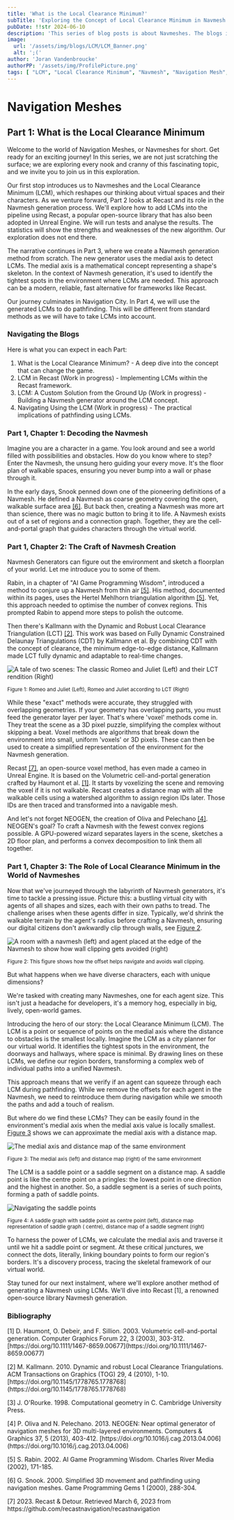 ```yaml
---
title: 'What is the Local Clearance Minimum?'
subTitle: 'Exploring the Concept of Local Clearance Minimum in Navmesh Generation'
pubDate: !!str 2024-06-10
description: 'This series of blog posts is about Navmeshes. The blogs introduce you to Local Clearance Minimum (LCM). After this, the blogs look into how to implement the idea of Recast and discuss the pros and cons of the implementation. The series explores an exact Navmesh generation method, which calculates the medial axis to detect LCMs and create a Navmesh with them. Finally, the last blog discusses how this affects navigation and shows its pros and cons.'
image:
  url: '/assets/img/blogs/LCM/LCM_Banner.png'
  alt: ';('
author: 'Joran Vandenbroucke'
authorPP: '/assets/img/ProfilePicture.png'
tags: [ "LCM", "Local Clearance Minimum", "Navmesh", "Navigation Mesh", "Navmesh Generation", "Pathfinding" ]
---
```


# Navigation Meshes

## Part 1: What is the Local Clearance Minimum

Welcome to the world of Navigation Meshes, or Navmeshes for short.
Get ready for an exciting journey!
In this series, we are not just scratching the surface; we are exploring every nook and cranny of this fascinating
topic, and we invite you to join us in this exploration.

Our first stop introduces us to Navmeshes and the Local Clearance Minimum (LCM), which reshapes our thinking about
virtual spaces and their characters.
As we venture forward, Part 2 looks at Recast and its role in the Navmesh generation process.
We'll explore how to add LCMs into the pipeline using Recast, a popular open-source library that has also been adopted
in Unreal Engine.
We will run tests and analyse the results.
The statistics will show the strengths and weaknesses of the new algorithm.
Our exploration does not end there.

The narrative continues in Part 3, where we create a Navmesh generation method from scratch.
The new generator uses the medial axis to detect LCMs.
The medial axis is a mathematical concept representing a shape's skeleton.
In the context of Navmesh generation, it's used to identify the tightest spots in the environment where LCMs are needed.
This approach can be a modern, reliable, fast alternative for frameworks like Recast.

Our journey culminates in Navigation City.
In Part 4, we will use the generated LCMs to do pathfinding.
This will be different from standard methods as we will have to take LCMs into account.

### Navigating the Blogs

Here is what you can expect in each Part:

1. What is the Local Clearance Minimum? - A deep dive into the concept that can change the game.
2. LCM in Recast (Work in progress) - Implementing LCMs within the Recast framework.
3. LCM: A Custom Solution from the Ground Up (Work in progress) - Building a Navmesh generator around the LCM concept.
4. Navigating Using the LCM (Work in progress) - The practical implications of pathfinding using LCMs.

### Part 1, Chapter 1: Decoding the Navmesh

Imagine you are a character in a game.
You look around and see a world filled with possibilities and obstacles.
How do you know where to step?
Enter the Navmesh, the unsung hero guiding your every move.
It's the floor plan of walkable spaces, ensuring you never bump into a wall or phase through it.

In the early days, Snook penned down one of the pioneering definitions of a Navmesh.
He defined a Navmesh as coarse geometry covering the open, walkable surface area [\[6\]](#6).
But back then, creating a Navmesh was more art than science, there was no magic button to bring it to life.
A Navmesh exists out of a set of regions and a connection graph.
Together, they are the cell-and-portal graph that guides characters through the virtual world.

### Part 1, Chapter 2: The Craft of Navmesh Creation

Navmesh Generators can figure out the environment and sketch a floorplan of your world.
Let me introduce you to some of them.

Rabin, in a chapter of "AI Game Programming Wisdom", introduced a method to conjure up a Navmesh from thin
air [\[5\]](#5).
His method, documented within its pages, uses the Hertel Mehlhorn triangulation algorithm [\[5\]](#5).
Yet, this approach needed to optimise the number of convex regions.
This prompted Rabin to append more steps to polish the outcome.

Then there's Kallmann with the Dynamic and Robust Local Clearance Triangulation (LCT) [\[2\]](#2).
This work was based on Fully Dynamic Constrained Delaunay Triangulations (CDT) by Kallmann et al.
By combining CDT with the concept of clearance, the minimum edge-to-edge distance, Kallmann made LCT fully dynamic and
adaptable to real-time changes.

![A tale of two scenes: The classic Romeo and Juliet (Left) and their LCT rendition (Right)](/assets/img/blogs/LCM/LCM_exactMethods.png)

<sub id='F1'>Figure 1: Romeo and Juliet (Left), Romeo and Juliet according to LCT (Right)</sub>

While these "exact" methods were accurate, they struggled with overlapping geometries.
If your geometry has overlapping parts, you must feed the generator layer per layer.
That's where 'voxel' methods come in.
They treat the scene as a 3D pixel puzzle, simplifying the complex without skipping a beat.
Voxel methods are algorithms that break down the environment into small, uniform 'voxels' or 3D pixels.
These can then be used to create a simplified representation of the environment for the Navmesh generation.

Recast [\[7\]](#7), an open-source voxel method, has even made a cameo in Unreal Engine.
It is based on the Volumetric cell-and-portal generation crafted by Haumont et al. [\[1\]](#1).
It starts by voxelizing the scene and removing the voxel if it is not walkable.
Recast creates a distance map with all the walkable cells using a watershed algorithm to assign region IDs later.
Those IDs are then traced and transformed into a navigable mesh.

And let's not forget NEOGEN, the creation of Oliva and Pelechano [\[4\]](#4).
NEOGEN's goal?
To craft a Navmesh with the fewest convex regions possible.
A GPU-powered wizard separates layers in the scene, sketches a 2D floor plan, and performs a convex decomposition to
link them all together.

### Part 1, Chapter 3: The Role of Local Clearance Minimum in the World of Navmeshes

Now that we've journeyed through the labyrinth of Navmesh generators, it's time to tackle a pressing issue.
Picture this: a bustling virtual city with agents of all shapes and sizes, each with their own paths to tread.
The challenge arises when these agents differ in size.
Typically, we'd shrink the walkable terrain by the agent's radius before crafting a Navmesh, ensuring our digital
citizens don't awkwardly clip through walls, see [Figure 2](#F2).

![A room with a navmesh (left) and agent placed at the edge of the Navmesh to show how wall clipping gets avoided (right)](/assets/img/blogs/LCM/LCM_Offset.png)

<sub id='F2'>Figure 2: This figure shows how the offset helps navigate and avoids wall clipping.</sub>

But what happens when we have diverse characters, each with unique dimensions?

We're tasked with creating many Navmeshes, one for each agent size.
This isn't just a headache for developers, it's a memory hog, especially in big, lively, open-world games.

Introducing the hero of our story: the Local Clearance Minimum (LCM).
The LCM is a point or sequence of points on the medial axis where the distance to obstacles is the smallest locally.
Imagine the LCM as a city planner for our virtual world.
It identifies the tightest spots in the environment, the doorways and hallways, where space is minimal.
By drawing lines on these LCMs, we define our region borders, transforming a complex web of individual paths into a
unified Navmesh.

This approach means that we verify if an agent can squeeze through each LCM during pathfinding.
While we remove the offsets for each agent in the Navmesh, we need to reintroduce them during navigation while we smooth
the paths and add a touch of realism.

But where do we find these LCMs?
They can be easily found in the environment's medial axis when the medial axis value is locally smallest.
[Figure 3](#F3) shows we can approximate the medial axis with a distance map.

![The medial axis and distance map of the same environment]( /assets/img/blogs/LCM/LCM_medialDistance.png)

<sub id='F3'>Figure 3: The medial axis (left) and distance map (right) of the same environment</sub>

The LCM is a saddle point or a saddle segment on a distance map.
A saddle point is like the centre point on a pringles: the lowest point in one direction and the highest in another.
So, a saddle segment is a series of such points, forming a path of saddle points.

![Navigating the saddle points](/assets/img/blogs/LCM/LCM_SaddlePointSegment.png)

<sub id='F4'>Figure 4: A saddle graph with saddle point as centre point (left), distance map representation of saddle graph (
centre), distance map of a saddle segment (right)</sub>

To harness the power of LCMs, we calculate the medial axis and traverse it until we hit a saddle point or segment.
At these critical junctures, we connect the dots, literally, linking boundary points to form our region's borders.
It's a discovery process, tracing the skeletal framework of our virtual world.

Stay tuned for our next instalment, where we'll explore another method of generating a Navmesh using LCMs.
We'll dive into Recast [1], a renowned open-source library Navmesh generation.

### Bibliography

<p id='1'>[1] D. Haumont, O. Debeir, and F. Sillion. 2003. Volumetric cell-and-portal generation. Computer Graphics Forum 22, 3 (2003), 303-312. [https://doi.org/10.1111/1467-8659.00677](https://doi.org/10.1111/1467-8659.00677)</p>
<p id='2'>[2] M. Kallmann. 2010. Dynamic and robust Local Clearance Triangulations. ACM Transactions on Graphics (TOG) 29, 4 (2010), 1-10. [https://doi.org/10.1145/1778765.1778768](https://doi.org/10.1145/1778765.1778768)</p>
<p id='3'>[3] J. O'Rourke. 1998. Computational geometry in C. Cambridge University Press.</p>
<p id='4'>[4] P. Oliva and N. Pelechano. 2013. NEOGEN: Near optimal generator of navigation meshes for 3D multi-layered environments. Computers & Graphics 37, 5 (2013), 403-412. [https://doi.org/10.1016/j.cag.2013.04.006](https://doi.org/10.1016/j.cag.2013.04.006)</p>
<p id='5'>[5] S. Rabin. 2002. AI Game Programming Wisdom. Charles River Media (2002), 171-185.</p>
<p id='6'>[6] G. Snook. 2000. Simplified 3D movement and pathfinding using navigation meshes. Game Programming Gems 1 (2000), 288-304.</p>
<p id='7'>[7] 2023. Recast & Detour. Retrieved March 6, 2023 from https://github.com/recastnavigation/recastnavigation</p>
